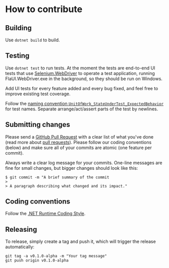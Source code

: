 # How to contribute

## Building

Use `dotnet build` to build.

## Testing

Use `dotnet test` to run tests. At the moment the tests are end-to-end UI tests that use [Selenium.WebDriver](https://www.nuget.org/packages/Selenium.WebDriver) to operate a test application, running FlaUI.WebDriver.exe in the background, so they should be run on Windows.

Add UI tests for every feature added and every bug fixed, and feel free to improve existing test coverage.

Follow the [naming convention `UnitOfWork_StateUnderTest_ExpectedBehavior`](https://osherove.com/blog/2005/4/3/naming-standards-for-unit-tests.html) for test names. 
Separate arrange/act/assert parts of the test by newlines.

## Submitting changes

Please send a [GitHub Pull Request](https://github.com/FlaUI/FlaUI.WebDriver/pulls) with a clear list of what you've done (read more about [pull requests](http://help.github.com/pull-requests/)). Please follow our coding conventions (below) and make sure all of your commits are atomic (one feature per commit).

Always write a clear log message for your commits. One-line messages are fine for small changes, but bigger changes should look like this:

    $ git commit -m "A brief summary of the commit
    > 
    > A paragraph describing what changed and its impact."

## Coding conventions

Follow the [.NET Runtime Coding Style](https://github.com/dotnet/runtime/blob/main/docs/coding-guidelines/coding-style.md).

## Releasing

To release, simply create a tag and push it, which will trigger the release automatically:

    git tag -a v0.1.0-alpha -m "Your tag message"
    git push origin v0.1.0-alpha
